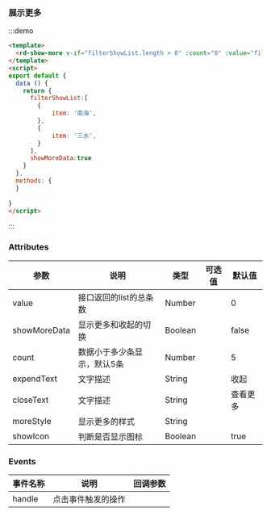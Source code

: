 <!--
 * @Author: cjl (alincc@126.com)
 * @Date: 2023-02-01 11:24:24
-->
### 展示更多

:::demo

```html
<template>
  <rd-show-more v-if="filterShowList.length > 0" :count="0" :value="filterShowList.length" :showMoreData="showMoreData" closeText="更多" @handle="showMoreData = !showMoreData"/>
</template>
<script>
export default {
  data () {
    return {
      filterShowList:[
        {
            item: '南海',
        },
        {
            item: '三水',
        }
      ],
      showMoreData:true
    }
  },
  methods: {
  }
  
}
</script>
```

:::

### Attributes

| 参数         | 说明                        | 类型    | 可选值 | 默认值   |
| ------------ | --------------------------- | ------- | ------ | -------- |
| value        | 接口返回的list的总条数      | Number  |        | 0        |
| showMoreData | 显示更多和收起的切换        | Boolean |        | false    |
| count        | 数据小于多少条显示，默认5条 | Number  |        | 5        |
| expendText   | 文字描述                    | String  |        | 收起     |
| closeText    | 文字描述                    | String  |        | 查看更多 |
| moreStyle    | 显示更多的样式              | String  |        |          |
| showIcon     | 判断是否显示图标            | Boolean |        | true     |

### Events

| 事件名称 | 说明               | 回调参数 |
| -------- | ------------------ | -------- |
| handle   | 点击事件触发的操作 |          |

